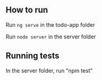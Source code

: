 ## How to run

Run `ng serve` in the todo-app folder

Run `node server` in the server folder


## Running tests

In the server folder, run "npm test"